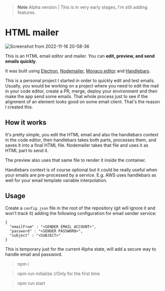> **Note**
> Alpha version | This is in very early stages, I'm still adding features.
# HTML mailer

![Screenshot from 2022-11-16 20-58-36](https://user-images.githubusercontent.com/7673130/202320825-28a5cfe4-ed84-4c7a-bcf7-a87dd0eb4df0.png)


This is an HTML email editor and mailer. You can **edit, preview, and send emails quickly**.

It was built using [Electron](https://electronjs.org/), [Nodemailer](https://nodemailer.com/), [Monaco editor](https://microsoft.github.io/monaco-editor/) and [Handlebars](https://handlebarsjs.com/).

This is a personal project I started in order to quickly edit and test emails. Usually, you would be working on a project where you need to edit the mail in your code editor, create a PR, merge, deploy your environment and then make the app send some emails. That whole process just to see if the alignment of an element looks good on some email client. That's the reason I created this.

## How it works

It's pretty simple, you edit the HTML email and also the handlebars context in the code editor, then handlebars takes both parts, processes them, and saves it into a final HTML file. Nodemailer takes that file and uses it as HTML part to send it.

The preview also uses that same file to render it inside the container.

Handlebars context is of course optional but it could be really useful when your emails are pre-processed by a service. E.g. AWS uses handlebars as well for your email template variable interpolation.

## Usage

Create a `config.json` file in the root of the repository (git will ignore it and won't track it) adding the following configuration for email sender service:

```
{
  "emailFrom" : "<SENDER EMAIL ACCOUNT>",
  "password" : "<SENDER PASSWORD>",
  "subject" : "<SUBJECT>"
}
```

This is temporary just for the current Alpha state, will add a secure way to handle email and password.

> npm i

> npm run initialize //Only for the first time

> npm run start
